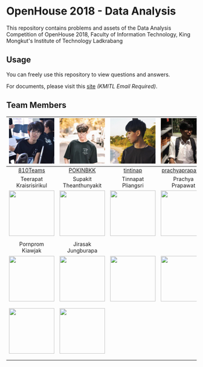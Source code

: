 # OpenHouse 2018 - Data Analysis
This repository contains problems and assets of the Data Analysis Competition of OpenHouse 2018, Faculty of Information Technology, King Mongkut's Institute of Technology Ladkrabang

## Usage
You can freely use this repository to view questions and answers.

For documents, please visit this [site](https://drive.google.com/drive/folders/1av9jm2R5RMqJml6_DDfqoNKIOx8uo8li?usp=sharing) *(KMITL Email Required)*.

## Team Members

|<img width="120px" height="120px" src="resources/img/810teams.jpg">|<img width="120px" height="120px" src="resources/img/pokinbkk.jpg">|<img width="120px" height="120px" src="resources/img/tintinap.jpg">|<img width="120px" height="120px" src="resources/img/prachyaprapawat.jpg">|<img width="120px" height="120px" src="resources/img/wannovo.jpg">|
|:-:|:-:|:-:|:-:|:-:|
|[810Teams](https://github.com/810Teams)|[POKINBKK](https://github.com/POKINBKK)|[tintinap](https://github.com/tintinap)|[prachyaprapawat](https://github.com/prachyaprapawat)|[wannovo](https://github.com/wannovo)|
|Teerapat<br>Kraisrisirikul|Supakit<br>Theanthunyakit|Tinnapat<br>Pliangsri|Prachya<br>Prapawat|Taitana<br>Yumee|
|<img width="120px" height="120px" src="">|<img width="120px" height="120px" src="">|<img width="120px" height="120px" src="">|<img width="120px" height="120px" src="">|<img width="120px" height="120px" src="">|
|[]()|[]()|[]()|[]()|[]()|
|Pornprom<br>Kiawjak|Jirasak<br>Jungburapa||||
|<img width="120px" height="120px" src="">|<img width="120px" height="120px" src="">|<img width="120px" height="120px" src="">|<img width="120px" height="120px" src="">|<img width="120px" height="120px" src="">|
|[]()|[]()|[]()|[]()|[]()|
||||||
|<img width="120px" height="120px" src="">|<img width="120px" height="120px" src="">|
|[]()|[]()|
|||
